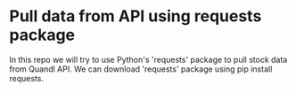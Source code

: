 # Pull data from API using requests package

In this repo we will try to use Python's 'requests' package to pull stock data from Quandl API. We can download 'requests' package using pip install requests.
